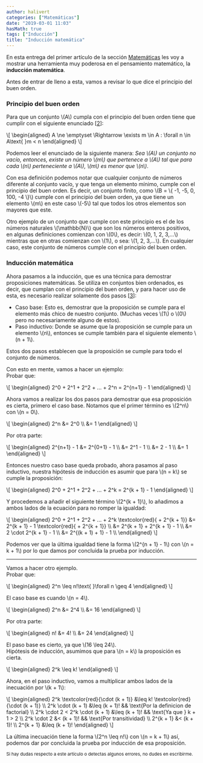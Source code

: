 ```yaml
---
author: halivert
categories: ["Matemáticas"]
date: "2019-03-01 11:03"
hasMath: true
tags: ["Inducción"]
title: "Inducción matemática"
---
```


En esta entrega del primer artículo de la sección [Matemáticas][1] les voy a
mostrar una herramienta muy poderosa en el pensamiento matemático, la
**inducción matemática**.

<!-- Seguir leyendo -->

Antes de entrar de lleno a esta, vamos a revisar lo que dice el principio del
buen orden.

### Principio del buen orden
Para que un conjunto \\(A\\) cumpla con el principio del buen orden tiene que
cumplir con el siguiente enunciado \[[2][2]\]:
<p class="equation">
\[
\begin{aligned}
A \ne \emptyset \Rightarrow \exists m \in A : \forall n \in A\text{ }m < n
\end{aligned}
\]
</p>

Podemos leer el enunciado de la siguiente manera: _Sea \\(A\\) un conjunto no
vacío, entonces, existe un número \\(m\\) que pertenece a \\(A\\) tal que para
cada \\(n\\) perteneciente a \\(A\\), \\(m\\) es menor que \\(n\\)_.

Con esa definición podemos notar que cualquier conjunto de números diferente al
conjunto vacío, y que tenga un elemento mínimo, cumple con el principio del buen
orden. Es decir, un conjunto finito, como \\(B = \\{ -1, -5, 0, 100, -4 \\}\\)
cumple con el principio del buen orden, ya que tiene un elemento \\(m\\) en este
caso \\(-5\\) tal que todos los otros elementos son mayores que este.

Otro ejemplo de un conjunto que cumple con este principio es el de los números
naturales \\(\mathbb{N}\\) que son los números enteros positivos, en algunas
definiciones comienzan con \\(0\\), es decir: \\(0, 1, 2, 3,...\\) mientras que
en otras comienzan con \\(1\\), o sea: \\(1, 2, 3,...\\). En cualquier caso, este
conjunto de números cumple con el principio del buen orden.

### Inducción matemática
Ahora pasamos a la inducción, que es una técnica para demostrar proposiciones
matemáticas. Se utiliza en conjuntos bien ordenados, es decir, que cumplan con
el principio del buen orden, y para hacer uso de esta, es necesario
realizar solamente dos pasos \[[3][3]\]:
- Caso base: Esto es, demostrar que la proposición se cumple para el elemento
más chico de nuestro conjunto. (Muchas veces \\(1\\) o \\(0\\) pero no
necesariamente alguno de estos).
- Paso inductivo: Donde se asume que la proposición se cumple para un
elemento \\(n\\), entonces se cumple también para el siguiente elemento \\(n +
1\\).

Estos dos pasos establecen que la proposición se cumple para todo el conjunto de
números.

Con esto en mente, vamos a hacer un ejemplo:<br>
Probar que:
<p class="equation">
\[
\begin{aligned}
2^0 + 2^1 + 2^2 + ... + 2^n = 2^{n+1} - 1
\end{aligned}
\]
</p>

Ahora vamos a realizar los dos pasos para demostrar que esa proposición es
cierta, primero el caso base. Notamos que el primer término es \\(2^n\\) con
\\(n = 0\\).

<p class="equation">
\[
\begin{aligned}
2^n &= 2^0 \\
    &= 1
\end{aligned}
\]
</p>
Por otra parte:
<p class="equation">
\[
\begin{aligned}
2^{n+1} - 1 &= 2^{0+1} - 1 \\
            &= 2^1 - 1 \\
            &= 2 - 1 \\
            &= 1
\end{aligned}
\]
</p>

Entonces nuestro caso base queda probado, ahora pasamos al paso inductivo,
nuestra hipótesis de inducción es asumir que para \\(n = k\\) se cumple la
proposición:

<p class="equation">
\[
\begin{aligned}
2^0 + 2^1 + 2^2 + ... + 2^k = 2^{k + 1} - 1
\end{aligned}
\]
</p>

Y procedemos a añadir el siguiente término \\(2^{k + 1}\\), lo añadimos a ambos
lados de la ecuación para no romper la igualdad:

<p class="equation">
\[
\begin{aligned}
2^0 + 2^1 + 2^2 + ... + 2^k \textcolor{red}{ + 2^{k + 1}} &= 2^{k + 1} - 1
\textcolor{red}{ + 2^{k + 1}} \\
  &= 2^{k + 1} + 2^{k + 1} - 1 \\
  &= 2 \cdot 2^{k + 1} - 1 \\
  &= 2^{(k + 1) + 1} - 1 \\
\end{aligned}
\]
</p>

Podemos ver que la última igualdad tiene la forma \\(2^{n + 1} - 1\\) con \\(n =
k + 1\\) por lo que damos por concluida la prueba por inducción.

---

Vamos a hacer otro ejemplo.<br>
Probar que:
<p class="equation">
\[
\begin{aligned}
2^n \leq n!\text{ }\forall n \geq 4
\end{aligned}
\]
</p>

El caso base es cuando \\(n = 4\\).

<p class="equation">
\[
\begin{aligned}
2^n &= 2^4 \\
    &= 16
\end{aligned}
\]
</p>

Por otra parte:

<p class="equation">
\[
\begin{aligned}
n!  &= 4! \\
    &= 24
\end{aligned}
\]
</p>

El paso base es cierto, ya que \\(16 \leq 24\\).<br>
Hipótesis de inducción, asumimos que para \\(n = k\\) la proposición es cierta.

<p class="equation">
\[
\begin{aligned}
2^k \leq k!
\end{aligned}
\]
</p>

Ahora, en el paso inductivo, vamos a multiplicar ambos lados de la inecuación
por \\(k + 1\\):

<p class="equation">
\[
\begin{aligned}
2^k \textcolor{red}{\cdot (k + 1)} &\leq k! \textcolor{red}{\cdot (k +
1)} \\
2^k \cdot (k + 1) &\leq (k + 1)! && \text{Por la definicion de factorial} \\
2^k \cdot 2 < 2^k \cdot (k + 1) &\leq (k + 1)! && \text{Ya que } k + 1 > 2 \\
2^k \cdot 2 &< (k + 1)! && \text{Por transitividad} \\
2^{k + 1} &< (k + 1)! \\
2^{k + 1} &\leq (k + 1)!
\end{aligned}
\]
</p>

La última inecuación tiene la forma \\(2^n \leq n!\\) con \\(n = k + 1\\) así,
podemos dar por concluida la prueba por inducción de esa proposición.

<small>
Si hay dudas respecto a este artículo o detectas algunos errores, no dudes en
escribirme.
</small>

[1]: /blog/maths/1/
[2]: http://sistemas.fciencias.unam.mx/~erhc/Axioma_supremo.pdf
[3]: http://www.math.harvard.edu/archive/23a_fall_05/Handouts/induction.pdf
